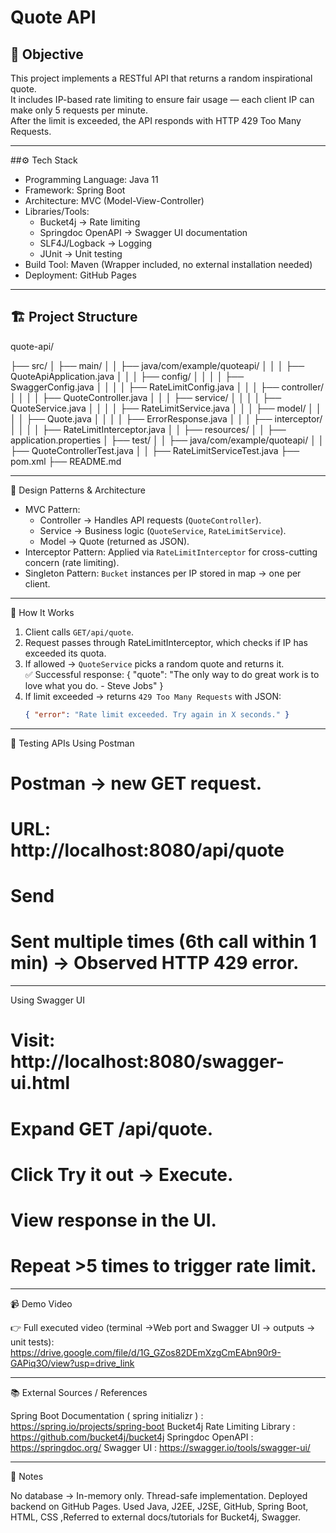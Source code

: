 # Quote API 

## 🎯 Objective
This project implements a RESTful API that returns a random inspirational quote.  
It includes IP-based rate limiting to ensure fair usage — each client IP can make only 5 requests per minute.  
After the limit is exceeded, the API responds with HTTP 429 Too Many Requests.

---

##⚙️ Tech Stack
- Programming Language: Java 11  
- Framework: Spring Boot  
- Architecture: MVC (Model-View-Controller)  
- Libraries/Tools:  
  - Bucket4j → Rate limiting  
  - Springdoc OpenAPI → Swagger UI documentation  
  - SLF4J/Logback → Logging  
  - JUnit → Unit testing  
- Build Tool: Maven (Wrapper included, no external installation needed)  
- Deployment: GitHub Pages 

---
## 🏗️ Project Structure
quote-api/

├── src/
│   ├── main/
│   │   ├── java/com/example/quoteapi/
│   │   │   ├── QuoteApiApplication.java
│   │   │   ├── config/
│   │   │   │   ├── SwaggerConfig.java
│   │   │   │   ├── RateLimitConfig.java
│   │   │   ├── controller/
│   │   │   │   ├── QuoteController.java
│   │   │   ├── service/
│   │   │   │   ├── QuoteService.java
│   │   │   │   ├── RateLimitService.java
│   │   │   ├── model/
│   │   │   │   ├── Quote.java
│   │   │   │   ├── ErrorResponse.java
│   │   │   ├── interceptor/
│   │   │   │   ├── RateLimitInterceptor.java
│   │   ├── resources/
│   │       ├── application.properties
│   ├── test/
│   │   ├── java/com/example/quoteapi/
│   │       ├── QuoteControllerTest.java
│   │       ├── RateLimitServiceTest.java
├── pom.xml
├── README.md


---

 🧩 Design Patterns & Architecture
- MVC Pattern:  
  - Controller → Handles API requests (`QuoteController`).  
  - Service → Business logic (`QuoteService`, `RateLimitService`).  
  - Model → Quote (returned as JSON).  
- Interceptor Pattern: Applied via `RateLimitInterceptor` for cross-cutting concern (rate limiting).  
- Singleton Pattern: `Bucket` instances per IP stored in map → one per client.  

---

 📖 How It Works
1. Client calls `GET/api/quote`.  
2. Request passes through RateLimitInterceptor, which checks if IP has exceeded its quota.  
3. If allowed → `QuoteService` picks a random quote and returns it.  
   ✅ Successful response:
	{ "quote": "The only way to do great work is to love what you do. - Steve Jobs" }
4. If limit exceeded → returns `429 Too Many Requests` with JSON:  
   ```json
   { "error": "Rate limit exceeded. Try again in X seconds." }

---

🧪 Testing APIs
Using Postman
# Postman → new GET request.
# URL: http://localhost:8080/api/quote
# Send
# Sent multiple times (6th call within 1 min) → Observed HTTP 429 error.

---

Using Swagger UI

# Visit: http://localhost:8080/swagger-ui.html
# Expand GET /api/quote.
# Click Try it out → Execute.
# View response in the UI.
# Repeat >5 times to trigger rate limit.

---

📹 Demo Video

👉 Full executed video (terminal →Web port and Swagger UI → outputs → unit tests): https://drive.google.com/file/d/1G_GZos82DEmXzgCmEAbn90r9-GAPiq3O/view?usp=drive_link

---

📚 External Sources / References

Spring Boot Documentation ( spring initializr ) : https://spring.io/projects/spring-boot
Bucket4j Rate Limiting Library : https://github.com/bucket4j/bucket4j
Springdoc OpenAPI : https://springdoc.org/
Swagger UI : https://swagger.io/tools/swagger-ui/

---

🙋 Notes

No database → In-memory only.
Thread-safe implementation.
Deployed backend on GitHub Pages.
Used Java, J2EE, J2SE, GitHub, Spring Boot, HTML, CSS ,Referred to external docs/tutorials for Bucket4j, Swagger.
